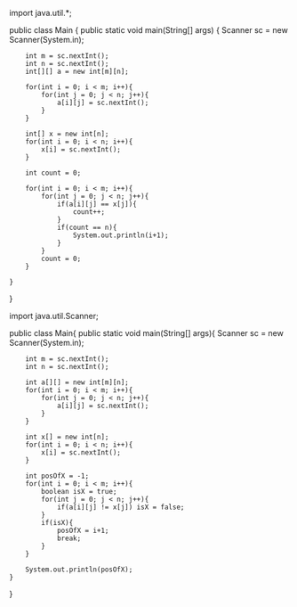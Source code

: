 import java.util.*;

public class Main {
    public static void main(String[] args) {
        Scanner sc = new Scanner(System.in);
        
        int m = sc.nextInt();
        int n = sc.nextInt();
        int[][] a = new int[m][n];
        
        for(int i = 0; i < m; i++){
            for(int j = 0; j < n; j++){
                a[i][j] = sc.nextInt();
            }
        }
        
        int[] x = new int[n];
        for(int i = 0; i < n; i++){
            x[i] = sc.nextInt(); 
        }
        
        int count = 0;
        
        for(int i = 0; i < m; i++){
            for(int j = 0; j < n; j++){
                if(a[i][j] == x[j]){
                    count++;
                }
                if(count == n){
                    System.out.println(i+1);
                }
            }
            count = 0;
        }
        
    }
}


import java.util.Scanner;

public class Main{
	public static void main(String[] args){
		Scanner sc = new Scanner(System.in);

		int m = sc.nextInt();
		int n = sc.nextInt();

		int a[][] = new int[m][n];
		for(int i = 0; i < m; i++){
			for(int j = 0; j < n; j++){
				a[i][j] = sc.nextInt();
			}
		}

		int x[] = new int[n];
		for(int i = 0; i < n; i++){
			x[i] = sc.nextInt();
		}

		int posOfX = -1;
		for(int i = 0; i < m; i++){
			boolean isX = true;
			for(int j = 0; j < n; j++){
				if(a[i][j] != x[j])	isX = false;
			}
			if(isX){
				posOfX = i+1;
				break;
			}
		}

		System.out.println(posOfX);
	}
}
